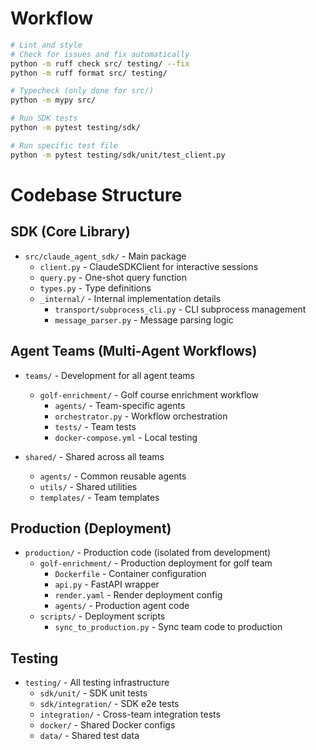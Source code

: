 # Workflow

```bash
# Lint and style
# Check for issues and fix automatically
python -m ruff check src/ testing/ --fix
python -m ruff format src/ testing/

# Typecheck (only done for src/)
python -m mypy src/

# Run SDK tests
python -m pytest testing/sdk/

# Run specific test file
python -m pytest testing/sdk/unit/test_client.py
```

# Codebase Structure

## SDK (Core Library)
- `src/claude_agent_sdk/` - Main package
  - `client.py` - ClaudeSDKClient for interactive sessions
  - `query.py` - One-shot query function
  - `types.py` - Type definitions
  - `_internal/` - Internal implementation details
    - `transport/subprocess_cli.py` - CLI subprocess management
    - `message_parser.py` - Message parsing logic

## Agent Teams (Multi-Agent Workflows)
- `teams/` - Development for all agent teams
  - `golf-enrichment/` - Golf course enrichment workflow
    - `agents/` - Team-specific agents
    - `orchestrator.py` - Workflow orchestration
    - `tests/` - Team tests
    - `docker-compose.yml` - Local testing

- `shared/` - Shared across all teams
  - `agents/` - Common reusable agents
  - `utils/` - Shared utilities
  - `templates/` - Team templates

## Production (Deployment)
- `production/` - Production code (isolated from development)
  - `golf-enrichment/` - Production deployment for golf team
    - `Dockerfile` - Container configuration
    - `api.py` - FastAPI wrapper
    - `render.yaml` - Render deployment config
    - `agents/` - Production agent code
  - `scripts/` - Deployment scripts
    - `sync_to_production.py` - Sync team code to production

## Testing
- `testing/` - All testing infrastructure
  - `sdk/unit/` - SDK unit tests
  - `sdk/integration/` - SDK e2e tests
  - `integration/` - Cross-team integration tests
  - `docker/` - Shared Docker configs
  - `data/` - Shared test data
